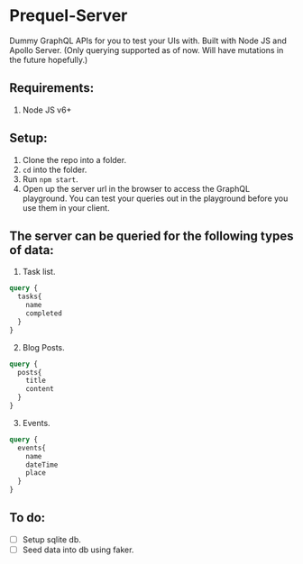 # Prequel-Server
Dummy GraphQL APIs for you to test your UIs with. Built with Node JS and Apollo Server.
(Only querying supported as of now. Will have mutations in the future hopefully.)

Requirements:
------------------
1. Node JS v6+

Setup:
-----------
1. Clone the repo into a folder.
2. `cd` into the folder.
3. Run `npm start`.
4. Open up the server url in the browser to access the GraphQL playground. You can test your queries out in the playground before you use them in your client.

The server can be queried for the following types of data:
-----------------------------------------------------------
1. Task list.
```graphql
query {
  tasks{
    name
    completed
  }
}
```
2. Blog Posts.
```graphql
query {
  posts{
    title
    content
  }
}
```
3. Events.
```graphql
query {
  events{
    name
    dateTime
    place
  }
}
```


To do:
---------
- [ ] Setup sqlite db.
- [ ] Seed data into db using faker.